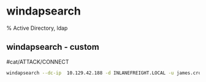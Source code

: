 # windapsearch

% Active Directory, ldap

## windapsearch - custom 
#cat/ATTACK/CONNECT
```bash
windapsearch --dc-ip  10.129.42.188 -d INLANEFREIGHT.LOCAL -u james.cross@INLANEFREIGHT.LOCAL -p 'Academy_Student!' --custom '(&(objectCategory=person)(objectClass=user)(userAccountControl:1.2.840.113556.1.4.803:=128))'
```

